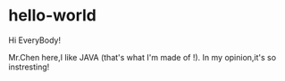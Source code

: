 # hello-world

Hi EveryBody!

Mr.Chen here,I like JAVA (that's what I'm made of !).
In my opinion,it's so instresting!
